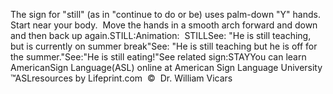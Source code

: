 The sign for "still" (as in "continue to do or be) uses palm-down "Y" hands.  Start near your body.  Move the hands in a 
  smooth arch forward and down and then back up again.STILL:Animation:  STILLSee: "He 
	is still teaching, but is currently on summer break"See: "He 
	is still teaching but he is off for the summer."See:"He is still 
	eating!"See related sign:STAYYou can learn AmericanSign 
		Language(ASL) online at American Sign Language University ™ASLresources 
		by Lifeprint.com  ©  Dr. William Vicars